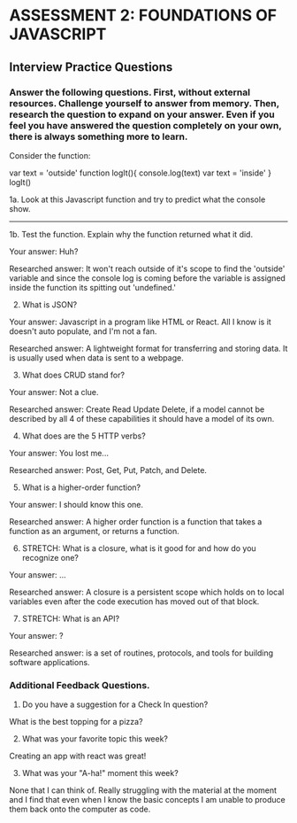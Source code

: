 # ASSESSMENT 2: FOUNDATIONS OF JAVASCRIPT
## Interview Practice Questions

### Answer the following questions. First, without external resources. Challenge yourself to answer from memory. Then, research the question to expand on your answer. Even if you feel you have answered the question completely on your own, there is always something more to learn.

Consider the function:

var text = 'outside'
function logIt(){
  console.log(text)
  var text = 'inside'
}
logIt()


1a. Look at this Javascript function and try to predict what the console show.

____


1b. Test the function. Explain why the function returned what it did.

  Your answer: Huh?

  Researched answer: It won't reach outside of it's scope to find the 'outside' variable and since the console log is coming
  before the variable is assigned inside the function its spitting out 'undefined.'


2. What is JSON?

  Your answer: Javascript in a program like HTML or React. All I know is it doesn't auto populate, and I'm not a fan.

  Researched answer: A lightweight format for transferring and storing data. It is usually used when data is sent to a webpage.


3. What does CRUD stand for?

  Your answer: Not a clue.

  Researched answer: Create Read Update Delete, if a model cannot be described by all 4 of these capabilities it should
  have a model of its own.



4. What does are the 5 HTTP verbs?

  Your answer: You lost me...

  Researched answer: Post, Get, Put, Patch, and Delete.


5. What is a higher-order function?

  Your answer: I should know this one.

  Researched answer: A higher order function is a function that takes a function as an argument, or returns a function.


6. STRETCH: What is a closure, what is it good for and how do you recognize one?

  Your answer: ...

  Researched answer: A closure is a persistent scope which holds on to local variables even after the code execution
  has moved out of that block.


7. STRETCH: What is an API?

  Your answer: ?

  Researched answer: is a set of routines, protocols, and tools for building software applications.


### Additional Feedback Questions.

1. Do you have a suggestion for a Check In question?

What is the best topping for a pizza?

2. What was your favorite topic this week?

Creating an app with react was great!

3. What was your "A-ha!" moment this week?

None that I can think of. Really struggling with the material at the moment and I find that even when I know the basic
concepts I am unable to produce them back onto the computer as code. 